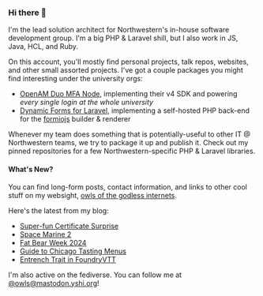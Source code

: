 ### Hi there 👋
I'm the lead solution architect for Northwestern's in-house software development group. I'm a big PHP & Laravel shill, but I also work in JS, Java, HCL, and Ruby.

On this account, you'll mostly find personal projects, talk repos, websites, and other small assorted projects. I've got a couple packages you might find interesting under the university orgs:

- [OpenAM Duo MFA Node](https://github.com/NUIT-ISO/duo-universal-prompt-auth-node), implementing their v4 SDK and powering *every single login at the whole university*
- [Dynamic Forms for Laravel](https://github.com/NIT-Administrative-Systems/dynamic-forms), implementing a self-hosted PHP back-end for the [formiojs](https://github.com/formio/formio.js/) builder & renderer

Whenever my team does something that is potentially-useful to other IT @ Northwestern teams, we try to package it up and publish it. Check out my pinned repositories for a few Northwestern-specific PHP & Laravel libraries.

#### What's New?
You can find long-form posts, contact information, and links to other cool stuff on my websight, [owls of the godless internets](https://godless-internets.org).

Here's the latest from my blog:

<!-- BLOG-POST-LIST:START -->
- [Super-fun Certificate Surprise](https://godless-internets.org/2024/09/20/super-fun-certificate-surprise)
- [Space Marine 2](https://godless-internets.org/2024/09/15/space-marine-2)
- [Fat Bear Week 2024](https://godless-internets.org/2024/09/08/fat-bear-week-2024)
- [Guide to Chicago Tasting Menus](https://godless-internets.org/2024/09/06/guide-to-chicago-tasting-menus)
- [Entrench Trait in FoundryVTT](https://godless-internets.org/2024/09/01/entrench-trait-in-foundryvtt)
<!-- BLOG-POST-LIST:END -->

I'm also active on the fediverse. You can follow me at [@owls@mastodon.yshi.org](https://mastodon.yshi.org/@owls)!
